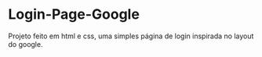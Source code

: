 # Login-Page-Google
Projeto feito em html e css, uma simples página de login inspirada no layout do google.
